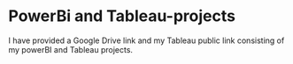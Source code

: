 # PowerBi and Tableau-projects
I have provided a Google Drive link and my Tableau public link consisting of my powerBI and Tableau projects.
